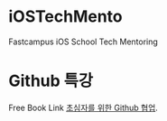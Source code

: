 # iOSTechMento
Fastcampus iOS School Tech Mentoring 


# Github 특강 
Free Book Link
[초심자를 위한 Github 협업](http://www.realhanbit.co.kr/books/125).
